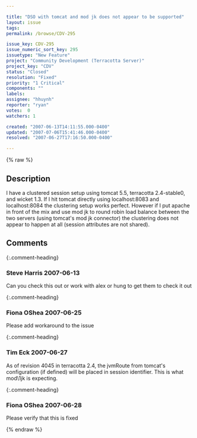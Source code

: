 ```yaml
---

title: "DSO with tomcat and mod jk does not appear to be supported"
layout: issue
tags: 
permalink: /browse/CDV-295

issue_key: CDV-295
issue_numeric_sort_key: 295
issuetype: "New Feature"
project: "Community Development (Terracotta Server)"
project_key: "CDV"
status: "Closed"
resolution: "Fixed"
priority: "1 Critical"
components: ""
labels: 
assignee: "hhuynh"
reporter: "ryan"
votes:  0
watchers: 1

created: "2007-06-13T14:11:55.000-0400"
updated: "2007-07-06T15:41:46.000-0400"
resolved: "2007-06-27T17:16:50.000-0400"

---
```




{% raw %}



## Description

<div markdown="1" class="description">

I have a clustered session setup using tomcat 5.5, terracotta 2.4-stable0, and wicket 1.3. If I hit tomcat directly using localhost:8083 and localhost:8084 the clustering setup works perfect. However if I put apache in front of the mix and use mod jk to round robin load balance between the two servers (using tomcat's mod jk connector) the clustering does not appear to happen at all (session attributes are not shared). 

</div>

## Comments


{:.comment-heading}
### **Steve Harris** <span class="date">2007-06-13</span>

<div markdown="1" class="comment">

Can you check this out or work with alex or hung to get them to check it out

</div>


{:.comment-heading}
### **Fiona OShea** <span class="date">2007-06-25</span>

<div markdown="1" class="comment">

Please add workaround to the issue

</div>


{:.comment-heading}
### **Tim Eck** <span class="date">2007-06-27</span>

<div markdown="1" class="comment">

As of revision 4045  in terracotta 2.4, the jvmRoute from tomcat's configuration (if defined) will be placed in session identifier. This is what mod\1jk is expecting.


</div>


{:.comment-heading}
### **Fiona OShea** <span class="date">2007-06-28</span>

<div markdown="1" class="comment">

Please verify that this is fixed

</div>



{% endraw %}
